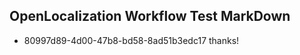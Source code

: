 ## OpenLocalization Workflow Test MarkDown

* 80997d89-4d00-47b8-bd58-8ad51b3edc17 
thanks!



<!--HONumber=Feb16_HO3-->
